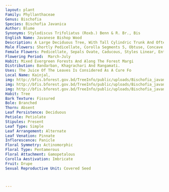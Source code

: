 ```yaml
---
layout: plant
Family: Phyllanthaceae
Genus: Bischofia
Species: Bischofia Javanica
Author: Blume
Synonyms: Stylodiscus Trifoliatus (Roxb.) Benn & R. Br., Bis
English Name: Javanese Bishop Wood
Description: A Large Deciduous Tree, With Tall Cylindric Trunk And Often Of Great Girth With A Spreading Crown, Bark Dark Brown Outside, Reddish Inside, Exuding Reddish Gum In Thin Parallel Lines. Leaves Alternate, Trifoliolate, Leaflets 7.5-15.0 Cm Long, Elliptic Or Ovate-oblong, Acuminate, Usually Crenate, Glabrous, Lateral Nerves 6-8 On Either Half, Slender, Terminal Leaflets Much Longer, Petioles 7.5-20.0 Cm Long. Flowers Greenish, Dioecious.
Male Flowers: Shortly Pedicellate, Corolla Segments 5, Obtuse, Concave, Concealing The Anthers, Stamens 5, Anthers Globular, Pistillode Present In The Form Of A Flat Disc.
Female Flowers: Pedicellate, Sepals Ovate, Caducous, Styles Linear, Entire, Ovary 3-4 Celled, Ovules 2 In Each Cell. Fruit A Globose Baccate, Fleshy, Exuding A Gummy Juice When Squeezed, Brown When Fully Ripe, Supported By A Thickened Pedicel. Seeds Smooth, Shining.
Flowering Period:  March-July
Habit: Mixed Evergreen Forests And Along The Forest Margi
Distribution: Bandarban, Khagrachari And Rangamati.
Uses: The Juice Of The Leaves Is Considered As A Cure Fo
Local Name: Kainjal, 
img: http://bfis.bforest.gov.bd/TreeInfo/public/uploads/Bischofia_javanica.jpg
img: http://bfis.bforest.gov.bd/TreeInfo/public/uploads/Bischofia_javanica1.jpg
img: http://bfis.bforest.gov.bd/TreeInfo/public/uploads/Bischofia_javanica2.jpg
Habit: Tree
Bark Texture: Fissured
Bole: Branched
Thorn: Absent
Leaf Persistence: Deciduous
Petiole: Petiolate
Stipules: Present
Leaf Type: Simple
Leaf Arrangement: Alternate
Leaf Venation: Pinnate
Inflorescence: Panicle
Floral Symmetry: Actinomorphic
Floral Type: Pentamerous
Floral Attachment: Gamopetalous
Corolla Aestivation: Imbricate
Fruit: Drupe
Sexual Reproductive Unit: Covered Seed



---
```


